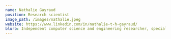 ```yaml
---
name: Nathalie Gayraud
position: Research scientist
image_path: /images/nathalie.jpeg
website: https://www.linkedin.com/in/nathalie-t-h-gayraud/
blurb: Independent computer science and engineering researcher, specializes in Signal Processing, Machine Learning and Transfer Learning applied to Human Computer Interactions.
---
```

